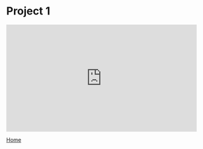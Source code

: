 # Project 1

<div style="padding:56.25% 0 0 0;position:relative;"><iframe src="https://player.vimeo.com/video/1016843346?h=223e0d61e1&amp;badge=0&amp;autopause=0&amp;player_id=0&amp;app_id=58479" frameborder="0" allow="autoplay; fullscreen; picture-in-picture; clipboard-write" style="position:absolute;top:0;left:0;width:100%;height:100%;" title="VALENTINES | Short film"></iframe></div><script src="https://player.vimeo.com/api/player.js"></script>

[Home](/)